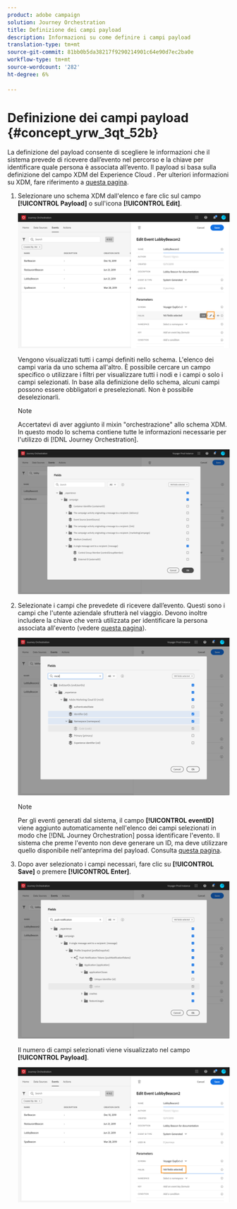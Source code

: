 ```yaml
---
product: adobe campaign
solution: Journey Orchestration
title: Definizione dei campi payload
description: Informazioni su come definire i campi payload
translation-type: tm+mt
source-git-commit: 81bb0b5da38217f9290214901c64e90d7ec2ba0e
workflow-type: tm+mt
source-wordcount: '282'
ht-degree: 6%

---
```



# Definizione dei campi payload {#concept_yrw_3qt_52b}

La definizione del payload consente di scegliere le informazioni che il sistema prevede di ricevere dall’evento nel percorso e la chiave per identificare quale persona è associata all’evento. Il payload si basa sulla definizione del campo XDM del Experience Cloud . Per ulteriori informazioni su XDM, fare riferimento a [questa pagina](https://docs.adobe.com/content/help/it-IT/experience-platform/xdm/home.html).

1. Selezionare uno schema XDM dall&#39;elenco e fare clic sul campo **[!UICONTROL Payload]** o sull&#39;icona **[!UICONTROL Edit]**.

   ![](../assets/journey8.png)

   Vengono visualizzati tutti i campi definiti nello schema. L&#39;elenco dei campi varia da uno schema all&#39;altro. È possibile cercare un campo specifico o utilizzare i filtri per visualizzare tutti i nodi e i campi o solo i campi selezionati. In base alla definizione dello schema, alcuni campi possono essere obbligatori e preselezionati. Non è possibile deselezionarli.

   >[!NOTE]
   >
   >Accertatevi di aver aggiunto il mixin &quot;orchestrazione&quot; allo schema XDM. In questo modo lo schema contiene tutte le informazioni necessarie per l&#39;utilizzo di [!DNL Journey Orchestration].

   ![](../assets/journey9.png)

1. Selezionate i campi che prevedete di ricevere dall’evento. Questi sono i campi che l&#39;utente aziendale sfrutterà nel viaggio. Devono inoltre includere la chiave che verrà utilizzata per identificare la persona associata all&#39;evento (vedere [questa pagina](../event/defining-the-event-key.md)).

   ![](../assets/journey10.png)

   >[!NOTE]
   >
   >Per gli eventi generati dal sistema, il campo **[!UICONTROL eventID]** viene aggiunto automaticamente nell&#39;elenco dei campi selezionati in modo che [!DNL Journey Orchestration] possa identificare l&#39;evento. Il sistema che preme l&#39;evento non deve generare un ID, ma deve utilizzare quello disponibile nell&#39;anteprima del payload. Consulta [questa pagina](../event/previewing-the-payload.md).

1. Dopo aver selezionato i campi necessari, fare clic su **[!UICONTROL Save]** o premere **[!UICONTROL Enter]**.

   ![](../assets/journey11.png)

   Il numero di campi selezionati viene visualizzato nel campo **[!UICONTROL Payload]**.

   ![](../assets/journey12.png)
